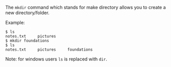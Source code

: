 The `mkdir` command which stands for make directory allows you to create a new directory/folder.

Example:

```
$ ls
notes.txt     pictures
$ mkdir foundations
$ ls
notes.txt     pictures     foundations
```

Note: for windows users `ls` is replaced with `dir`.
